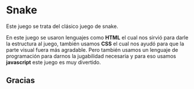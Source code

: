 # Snake
Este juego se trata del clásico juego de snake.

En este juego se usaron lenguajes como **HTML** el cual nos sirvió para darle la estructura al juego, también usamos **CSS** el cual nos ayudó para que la parte visual fuera más agradable. Pero también usamos un lenguaje de programación para darnos la jugabilidad necesaria y para eso usamos **javascript** este juego es muy divertido.

## Gracias
